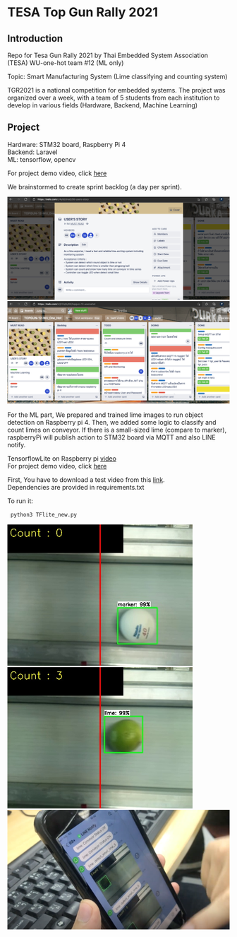 # TESA Top Gun Rally 2021

## Introduction

Repo for Tesa Gun Rally 2021 by Thai Embedded System Association (TESA)
WU-one-hot team #12 (ML only)

Topic: Smart Manufacturing System (Lime classifying and counting system)

TGR2021 is a national competition for embedded systems. The project was organized over a week, with a team of 5 students from each institution to develop in various fields (Hardware, Backend, Machine Learning)


## Project
Hardware: STM32 board, Raspberry Pi 4 <br />
Backend: Laravel <br />
ML: tensorflow, opencv <br />

For project demo video, click [here](https://youtu.be/aTOO-XAYvOc) <br />

We brainstormed to create sprint backlog (a day per sprint). <br />


![alt](User_story2.png)
![alt](User_story2-2.png)
 
 For the ML part, We prepared and trained lime images to run object detection on Raspberry pi 4. Then, we added some logic to classify and count limes on conveyor. If there is a small-sized lime (compare to marker), raspberryPi will publish action to STM32 board via MQTT and also LINE notify.   


TensorflowLite on Raspberry pi [video](https://youtu.be/5YDpVrRVxgk) <br />
For project demo video, click [here](https://youtu.be/aTOO-XAYvOc)

First, You have to download a test video from this [link](https://drive.google.com/file/d/1F0Vq4bzrvmP4AL4t0rX995Fwayc905aY/view?usp=sharing). <br />
Dependencies are provided in requirements.txt <br />

To run it: <br />

```bash
 python3 TFlite_new.py 
```

![alt](out_put_0.jpg)
![alt](out_put_1.jpg)
![alt](line_notify.png)



